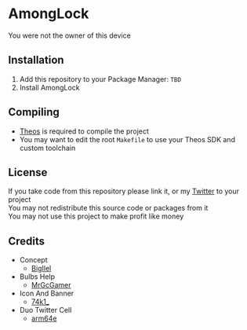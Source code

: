 # AmongLock
You were not the owner of this device

## Installation
1. Add this repository to your Package Manager: `TBD`
2. Install AmongLock

## Compiling
  - [Theos](https://theos.dev/) is required to compile the project
  - You may want to edit the root `Makefile` to use your Theos SDK and custom toolchain

## License
If you take code from this repository please link it, or my [Twitter](https://twitter.com/schneelittchen) to your project<br>
You may not redistribute this source code or packages from it<br>
You may not use this project to make profit like money

## Credits
  - Concept
    - [BigIlel](https://twitter.com/BigIlel)
  - Bulbs Help
    - [MrGcGamer](https://twitter.com/MrGcGamer)
  - Icon And Banner
    - [74k1_](https://twitter.com/74k1_)
  - Duo Twitter Cell
    - [arm64e](https://twitter.com/arm64e)